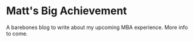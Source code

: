 # Matt's Big Achievement

A barebones blog to write about my upcoming MBA experience. More info to come.
